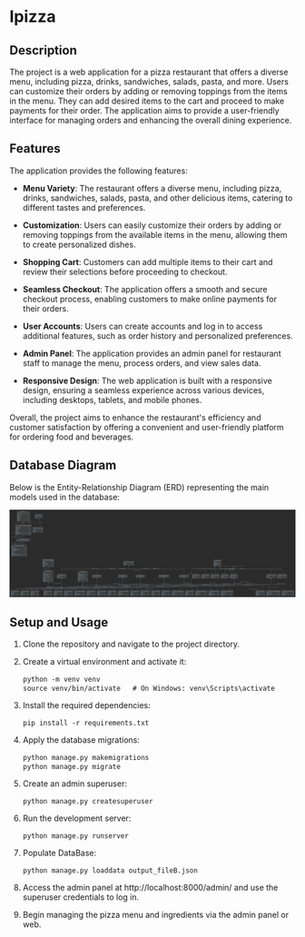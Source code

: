 # Ipizza

## Description

The project is a web application for a pizza restaurant that offers a diverse menu, including pizza, drinks, sandwiches, salads, pasta, and more. Users can customize their orders by adding or removing toppings from the items in the menu. They can add desired items to the cart and proceed to make payments for their order. The application aims to provide a user-friendly interface for managing orders and enhancing the overall dining experience.

## Features

The application provides the following features:

- **Menu Variety**: The restaurant offers a diverse menu, including pizza, drinks, sandwiches, salads, pasta, and other delicious items, catering to different tastes and preferences.

- **Customization**: Users can easily customize their orders by adding or removing toppings from the available items in the menu, allowing them to create personalized dishes.

- **Shopping Cart**: Customers can add multiple items to their cart and review their selections before proceeding to checkout.

- **Seamless Checkout**: The application offers a smooth and secure checkout process, enabling customers to make online payments for their orders.

- **User Accounts**: Users can create accounts and log in to access additional features, such as order history and personalized preferences.

- **Admin Panel**: The application provides an admin panel for restaurant staff to manage the menu, process orders, and view sales data.

- **Responsive Design**: The web application is built with a responsive design, ensuring a seamless experience across various devices, including desktops, tablets, and mobile phones.

Overall, the project aims to enhance the restaurant's efficiency and customer satisfaction by offering a convenient and user-friendly platform for ordering food and beverages.
## Database Diagram

Below is the Entity-Relationship Diagram (ERD) representing the main models used in the database:

![Database Diagram](https://github.com/ceo-py/Ipizza/blob/master/DB_DIAGRAM.png)

## Setup and Usage

1. Clone the repository and navigate to the project directory.

2. Create a virtual environment and activate it:

   ```
   python -m venv venv
   source venv/bin/activate   # On Windows: venv\Scripts\activate
   ```

3. Install the required dependencies:

   ```
   pip install -r requirements.txt
   ```

4. Apply the database migrations:

   ```
   python manage.py makemigrations
   python manage.py migrate
   ```

5. Create an admin superuser:

   ```
   python manage.py createsuperuser
   ```

6. Run the development server:

   ```
   python manage.py runserver
   ```

7. Populate DataBase:

   ```
   python manage.py loaddata output_fileB.json
   ```

8. Access the admin panel at http://localhost:8000/admin/ and use the superuser credentials to log in.

9. Begin managing the pizza menu and ingredients via the admin panel or web.
